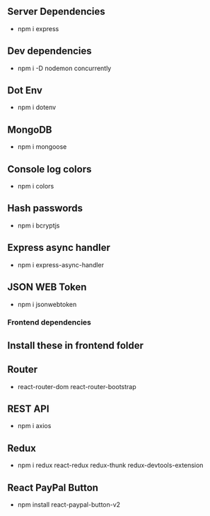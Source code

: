 ## Server Dependencies

- npm i express

## Dev dependencies

- npm i -D nodemon concurrently

## Dot Env

- npm i dotenv

## MongoDB

- npm i mongoose

## Console log colors

- npm i colors

## Hash passwords

- npm i bcryptjs

## Express async handler

- npm i express-async-handler

## JSON WEB Token

- npm i jsonwebtoken

### Frontend dependencies

## Install these in frontend folder

## Router

- react-router-dom react-router-bootstrap

## REST API

- npm i axios

## Redux

- npm i redux react-redux redux-thunk redux-devtools-extension

## React PayPal Button

- npm install react-paypal-button-v2
